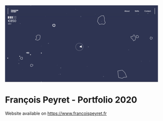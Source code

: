![Portfolio Preview](https://raw.githubusercontent.com/InoreNeronI/portfolio-asteroids/main/preview.png)

# François Peyret - Portfolio 2020

Website available on https://www.francoispeyret.fr
